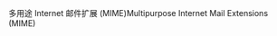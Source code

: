 <span data-ttu-id="53e50-101">多用途 Internet 邮件扩展 (MIME)</span><span class="sxs-lookup"><span data-stu-id="53e50-101">Multipurpose Internet Mail Extensions (MIME)</span></span>